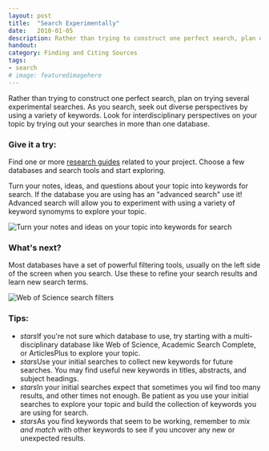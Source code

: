 ```yaml
---
layout: post
title:  "Search Experimentally"
date:   2010-01-05
description: Rather than trying to construct one perfect search, plan on trying several experimental searches.
handout: 
category: Finding and Citing Sources
tags:
- search
# image: featuredimagehere
---
```


<p class="intro">Rather than trying to construct one perfect search, plan on trying several experimental searches. As you search, seek out diverse  perspectives by using a variety of keywords. Look for interdisciplinary perspectives on your topic by trying out your searches in more than one database.</p>


### Give it a try:

<p class="flow-text">Find one or more <a href="http://guides.library.ucla.edu" target="_blank">research guides</a> related to your project. Choose a few databases and search tools and start exploring.</p>

<p class="flow-text">Turn your notes, ideas, and questions about your topic into keywords for search. If the database you are using has an "advanced search" use it! Advanced search will allow you to experiment with using a variety of keyword synomyms to explore your topic.</p> 

<img class="responsive-img materialboxed" src="{{ '/assets/img/content/from-keywords-to-search-2.jpg' | prepend: site.baseurl }}" alt="Turn your notes and ideas on your topic into keywords for search" data-caption="Turn your notes and ideas on your topic into keywords for search."> 

### What's next?

<p class="flow-text">Most databases have a set of powerful filtering tools, usually on the left side of the screen when you search. Use these to refine your search results and learn new search terms.</p>

<img class="responsive-img materialboxed" src="{{ '/assets/img/content/database-filtering-tools.jpg' | prepend: site.baseurl }}" alt="Web of Science search filters" data-caption="Many databases, including Web of Science pictured here, provide powerful tools to filter and refine your search results."> 
<!-- include embed-and-share-buttons.html ? -->


### Tips:

<ul class="collapsible" data-collapsible="expandable">
    <li>
      <div class="collapsible-header"><i class="material-icons">stars</i>If you're not sure which database to use, try starting with a multi-disciplinary database like Web of Science, Academic Search Complete, or ArticlesPlus to explore your topic.</div>
    </li>
    <li>
      <div class="collapsible-header"><i class="material-icons">stars</i>Use your initial searches to collect new keywords for future searches. You may find useful new keywords in titles, abstracts, and subject headings.</div>
    </li>
    <li>
      <div class="collapsible-header"><i class="material-icons">stars</i>In your initial searches expect that sometimes you wil find too many results, and other times not enough. Be patient as you use your initial searches to explore your topic and build the collection of keywords you are using for search.</div>
    </li>
        <li>
      <div class="collapsible-header"><i class="material-icons">stars</i>As you find keywords that seem to be working, remember to <em>mix and match</em> with other keywords to see if you uncover any new or unexpected results.</div> 
    </li>
  </ul>

